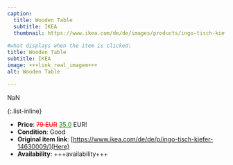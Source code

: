 ```yaml
---
caption:
  title: Wooden Table
  subtitle: IKEA
  thumbnail: https://www.ikea.com/de/de/images/products/ingo-tisch-kiefer__0737092_pe740877_s5.jpg
  
#what displays when the item is clicked:
title: Wooden Table
subtitle: IKEA
image: +++link_real_imagem+++
alt: Wooden Table

---
```

NaN

{:.list-inline} 
- **Price**: <span style="color:red"><del>79 EUR</del></span> <span style="color:green"><ins>35.0</ins></span> EUR!
- **Condition**: Good
- **Original item link**: [https://www.ikea.com/de/de/p/ingo-tisch-kiefer-14630009/](Here)
- **Availability**: +++availability+++

